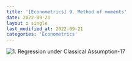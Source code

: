 ```yaml
---
title: '[Econometrics] 9. Method of moments'
date: 2022-09-21
layout : single
last_modified_at: 2022-09-21
categories: 'Econometrics'
---
```


![1. Regression under Classical Assumption-17](https://raw.githubusercontent.com/whatsdata/assets/main/img/2022-09/9.%20Method%20of%20moments_Combined_-09-08-14-4040.jpg)
